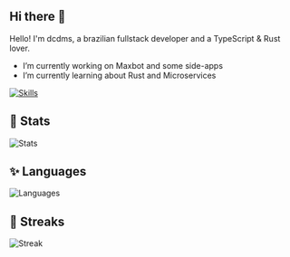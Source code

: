 ## Hi there 👋

Hello! I'm dcdms, a brazilian fullstack developer and a TypeScript & Rust lover.

- I’m currently working on Maxbot and some side-apps
- I’m currently learning about Rust and Microservices

[![Skills](https://skillicons.dev/icons?i=nodejs,bun,elysia,nestjs,prisma,react,next,vite,tailwind,ts,vitest,rust,rocket,tauri,docker,rabbitmq,postgresql,redis,supabase,postman)](https://skillicons.dev)

## 🚀 Stats

![Stats](https://github-readme-stats.vercel.app/api?username=dcdms&show_icons=true&count_private=true&hide_title=true&hide=prs&theme=transparent)

## ✨ Languages

![Languages](https://github-readme-stats.vercel.app/api/top-langs/?username=dcdms&theme=transparent&langs_count=10&layout=compact)

## 💫 Streaks

![Streak](https://github-readme-streak-stats.herokuapp.com/?user=dcdms&theme=transparent)
